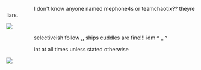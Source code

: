  ⠀⠀  ⠀⠀  ⠀⠀ I don't know anyone named mephone4s or teamchaotix?? theyre liars.

![](https://i.postimg.cc/QdnGJVVq/Untitled1135-20250122043125.png)

 ⠀⠀  ⠀⠀  ⠀⠀ selectiveish follow  ,,  ships cuddles are fine!!! idm ^ _ ^ 

 ⠀⠀  ⠀⠀  ⠀⠀ int at all times unless stated otherwise

![](https://i.postimg.cc/nLCs3s2V/98-BFB8-D6-B8-BB-4-F2-A-AC09-A63138-CB5882.gif)
